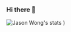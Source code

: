 ### Hi there 👋

<!--
**JS0Nwong/JS0Nwong** is a ✨ _special_ ✨ repository because its `README.md` (this file) appears on your GitHub profile.

Here are some ideas to get you started:

- 🔭 I’m currently working on ...
- 🌱 I’m currently learning ...
- 👯 I’m looking to collaborate on ...
- 🤔 I’m looking for help with ...
- 💬 Ask me about ...
- 📫 How to reach me: ...
- 😄 Pronouns: ...
- ⚡ Fun fact: ...
-->
![Jason Wong's stats](https://github-readme-stats.vercel.app/api?username=JS0Nwong&count_private=true&show_icons=true&theme=dracula)
)
